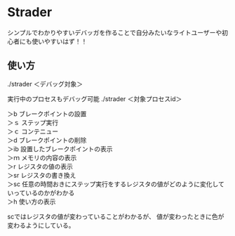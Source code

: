 # Strader

シンプルでわかりやすいデバッガを作ることで自分みたいなライトユーザーや初心者にも使いやすいはず！！


## 使い方

./strader ＜デバッグ対象＞

実行中のプロセスもデバッグ可能
./strader
＜対象プロセスid＞



＞b ブレークポイントの設置  
＞ｓ ステップ実行  
＞ｃ  コンテニュー  
＞d ブレークポイントの削除  
＞ib 設置したブレークポイントの表示  
＞ｍ メモリの内容の表示  
＞r  レジスタの値の表示  
＞sr  レジスタの書き換え  
＞sc  任意の時間おきにステップ実行をするレジスタの値がどのように変化していっているのかがわかる  
＞h   使い方の表示  
  
scではレジスタの値が変わっていることがわかるが、
値が変わったときに色が変わるようにしている。

